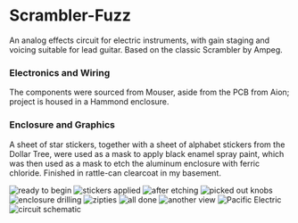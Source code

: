 # Scrambler-Fuzz

An analog effects circuit for electric instruments, with gain staging and voicing suitable for lead guitar. Based on the classic Scrambler by Ampeg.

### Electronics and Wiring

The components were sourced from Mouser, aside from the PCB from Aion; project is housed in a Hammond enclosure.

### Enclosure and Graphics

A sheet of star stickers, together with a sheet of alphabet stickers from the Dollar Tree, were used as a mask to apply black enamel spray paint, which was then used as a mask to etch the aluminum enclosure with ferric chloride. Finished in rattle-can clearcoat in my basement.

![ready to begin](images/a.jpg?raw=true)
![stickers applied](images/b?raw=true)
![after etching](images/c.jpg?raw=true)
![picked out knobs](images/d.jpg?raw=true)
![enclosure drilling](images/e.jpg?raw=true)
![zipties](images/f.jpg?raw=true)
![all done](images/g.jpg?raw=true)
![another view](images/h.jpg?raw=true)
![Pacific Electric](images/i.jpg?raw=true)
![circuit schematic](images/schematic.gif?raw=true)
